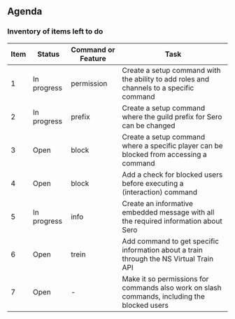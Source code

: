 ## Agenda
### Inventory of items left to do

| Item | Status | Command or Feature | Task | 
| ------------- | ------------- | ------------- | ------------- |
| 1 | In progress | permission | Create a setup command with the ability to add roles and channels to a specific command |
| 2 | In progress | prefix | Create a setup command where the guild prefix for Sero can be changed |
| 3 | Open | block | Create a setup command where a specific player can be blocked from accessing a command |
| 4 | Open | block | Add a check for blocked users before executing a (interaction) command |
| 5 | In progress | info | Create an informative embedded message with all the required information about Sero |
| 6 | Open | trein | Add command to get specific information about a train through the NS Virtual Train API |
| 7 | Open | - | Make it so permissions for commands also work on slash commands, including the blocked users |
